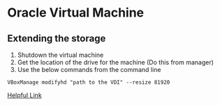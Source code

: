 # Oracle Virtual Machine

## Extending the storage


1. Shutdown the virtual machine
2. Get the location of the drive for the machine (Do this from manager)
3. Use the below commands from the command line

```
VBoxManage modifyhd "path to the VDI" --resize 81920
```

[Helpful Link](https://www.howtogeek.com/124622/how-to-enlarge-a-virtual-machines-disk-in-virtualbox-or-vmware/)
